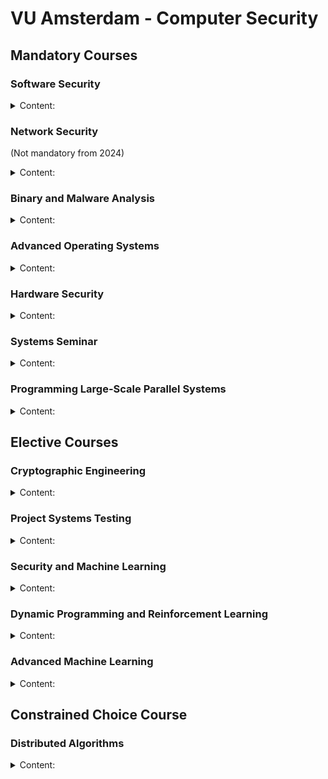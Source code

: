 # VU Amsterdam - Computer Security

## Mandatory Courses

### Software Security

<details>
<summary>Content:</summary>

- Vulnerabilities and Attacks:
  + Buffer overflow
  + Integer overflow
  + Uninitialized variables
  + C++ Type Confusion
  + Format strings
  + Shellcode injection
  + ROP
  + Blind ROP
  + DOP
  + Use After Free
  + Double Free
  + Kernel exploits with Spectre
- Defenses:
  + Canary
  + DEP
  + ASLR
  + Shadow Stack
  + CFI 
- Web Security:
  + Session fixation
  + XXS, CSRF
  + SSRF, XXE
  + HTTP request Smuggling
  + SQLI
  + Type juggling
  + Command injection
  + SOP, CSP, CORS
- Advanced Topics:
  + Automatic Exploit Generation
  + Fuzzing (Generation, Mutational)
  + Sanitizers (ASan, TSan, UBSan, ...)

Practical assignments on the topics seen during the lectures.

Most interesting papers:

- Unwinding The Stack For Fun and Profit
- The Dynamics of Innocent Flesh on the Bone: Code Reuse Ten Years Later
- DangZero: Efficient Use-After-Free Detection via Direct Page Table Access
- FloatZone: Accelerating Memory Error Detection using the Floating Point Unit
- Speculative Probing: Hacking Blind in the Spectre Era
- Hacking Blind

</details>

### Network Security

(Not mandatory from 2024)

<details>
<summary>Content:</summary>

- TCP attacks:
  + Sniffing
  + Spoofing (On-path, Off-path)
  + Joncheray-style hijacking
- DoS attacks:
  + Fragmentation
  + SYN flooding
  + Botnets
  + Amplifiers
  + Detection (Sketches)
- DNS attacks:
  + Simple (Kaminsky, Birthday attack)
  + Advanced
- DNS enhancements:
  + DNSSEC
  + DoH
  + ODNS
  + Paged DNS
- PKI:
  + Certificates
  + Certificates types
  + Certificates validation and revocation
  + TLS
  + CT Logs
- CDN
- BGP:
  + Prefix hijacking
  + IRR
  + RPKI
  + Spoofing and filtering strategies
- Censorship:
  + GFW
  + Evasion (Geneva, VPNs)

Practical assignments:
  + Mitnick attack
  + Kaminsky attack

Most interesting papers:
  + Off-Path TCP Exploits: Global Rate Limit Considered Dangerous
  + Off-Path TCP Exploits of the Mixed IPID Assignment
  + DNS Cache Poisoning Attack Reloaded: Revolutions with Side Channels
  + DNS Cache Poisoning Attack: Resurrections with Side Channel
  + How Great is the Great Firewall? Measuring China’s DNS Censorship
  + Weaponizing Middleboxes for TCP Reflected Amplification
  + Detection, Classification, and Analysis of Inter-Domain Traffic with Spoofed Source IP Addresses
  + An End-to-End Measurement of Certificate Revocation in the Web’s PKI
  + Geneva: Evolving Censorship Evasion Strategies

</details>


### Binary and Malware Analysis

<details>
<summary>Content:</summary>

- Dynamically linked ELF (with glibc) execution flow
- Anti-Analysis techniques:
  + Anti-debugging
  + Anti-VM
  + Anti-disassembly (Return address patching, Opaque predicates)
  + Obfuscation
  + Packers
- PIN framework
- Dynamic Taint Analysis
- Static analysis automation
- Automatic data structure recovery
- Symbolic execution
- Lifters

Practical assignments on the topics seen during the lectures.

</details>

### Advanced Operating Systems

<details>
<summary>Content:</summary>

- Boot process and 2-stage bootloader
- Memory Management:
  + UMA vs NUMA
  + Nodes, Zones, Pages
  + Allocators: Memblock, Buddy, Slab, vmalloc
  + Page tables:
    * Initialization
    * MMU
    * Walk
    * Permissions
    * Security
    * TLB
    * KASLR
    * Huge Pages
- User mode & Interrupts:
  + GDT
  + IDT
  + TSS
  + Priviliges
  + KPTI
  + ASLR
  + System Calls
  + VDSO
- Paging:
  + Page fault handling (Kernel vs User)
  + VMAs
  + Memory mappings
  + Transparent Huge Pages (THP)
- Multiprocess:
  + fork(), exec()
  + COW
  + Time Management:
    * Real Time Clock
    * HPET
    * APIC
  + Schedulers:
    * O(1)
    * CFS
  + IPC:
    * System V vs POSIX
    * Shared Memory
    * Semaphores
    * Message Queues
    * tmpfs
- Multicore
  + APIC, ACPI, RSDP, MADT, IPIs
  + Starting APs
  + Kernel locking (Fine grained vs Biglock)
  + Spinlock, Mutexes, RCU
  + Bottom Halves, SoftIRQs, Tasklets
- Page Reclaiming:
  + Memory pressure and page reclaiming
  + Cache shrinking
  + OOM killing
  + Swapping
  + Compression (zram, zswap, zcache)
  + Deduplication (KSM)

Practical Assignments:

Build a multicore multitask fine grained locked kernel based on OpenLSD for x86-64.

Bonus Assignments:

1. Security sanitizers for buddy allocator (page guard, UAF/double free detection)
2. Huge Pages support
3. KPTI
4. Vsyscall
5. exec() syscall, zero page deduplication
6. Kernel threads, core hotplug, sched affinity
7. User space ASAN

</details>

### Hardware Security

<details>
<summary>Content:</summary>

- DRAM
  + Organization (Channel, DIMM, Rank, Chip, Bank, Row/Column)
  + Row Buffer
  + Open/Closed Row Policy
  + DRAM Address Mapping
  + Side-channel attacks
  + Rowhammer and mitigations
- CPUs:
  + Caches:
    * Levels
    * Inclusivity
    * Indexing and Tagging
    * Sets in L1, L2, L3
    * Flush+Reload
  + Meltdown
  + Spectre-v1
  + Mitigating Transient Execution Attacks
  + Spectre-v2:
    * BTI
    * Aliasing
    * Bypassing eIBRS
    * Retbleed
    * Inception
  + Advanced Cache Attacks:
    * Building eviction sets
    * Prime+Probe
    * Evict+Time
    * TLB eviction
    * Prime+Abort
    * Prime+Scope
</details>

### Systems Seminar

<details>
<summary>Content:</summary>

- Reviewed papers:
   + Hello Bytes, Bye Blocks: PCIe Storage Meets Compute Express Link for Memory Expansion
   + Direct Access, High-Performance Memory Disaggregation with DirectCXL
   + Hybrid Execution: Combining Ahead-of-Time and Just-in-Time Compilation, VMIL
   + A Distributed and Hybrid Ground Station Network for Low Earth Orbit Satellites
   + Tango or Square Dance? How Tightly Should we Integrate Network Functionality in Browsers?
   + Sidecar: In-Network Performance Enhancements in the Age of Paranoid Transport Protocols
- Artifact evaluation:
   + Risotto: A Dynamic Binary Translator for Weak Memory Model Architectures

</details>

### Programming Large-Scale Parallel Systems

<details>
<summary>Content:</summary>

- Processors Topologies (Mesh, Tree, Hypercube)
- Parallel Machines (Processor arrays, GPUs, NUMA, DSM)
- Parallel Algorithms:
  + Matrix Multiplication
  + Successive Over Relaxation
  + All-pairs Shorts Paths
  + Solving Linear Equations (Jacobi, Gaussian)
  + Solving Partial Differential Equations (Conjucate gradient method)
  + Traveling Salesperson Problem
  + Barnes-Hut (with Cost model and Costzones)
  + Transposition Driven Scheduling
- Performance Metrics:
  + Linear, Super linear speedup
  + Amdahl's Law
  + Weak and Strong scalability
- MPI:
  + Sync/Async
  + Buffered/Unbuffered
  + Ready
  + Blocking/Non-Blocking
  + Global Operations (Barrier, Bcast, Gather, Scatter, Reduce)
- Julia:
  + Tasks
  + Sync/Async
  + Channels
  + Distributed computing (Workers, Remote channels, Spawn/Fetch)
  + MPI.jl

Practical assignment: Parallel Floyd's algorithm in Julia with MPI.

</details>

## Elective Courses

### Cryptographic Engineering

<details>
<summary>Content:</summary>

- Mathematics:
  + GCD, XGCD
  + Groups, Rings, Galois Fields
- RISC-V ISA
- Software Optimizations:
  + AES Tbox
  + Multiprecision arithmetic
  + Bitslicing
- Hardware Design:
  + Flow (Synthesis, Simulation, Place & Route)
  + Optimizations:
    * Area
    * Energy
    * Scan Registers
- Hardware Attacks:
  + Cache timing
  + Power Analysis (CPA)
  + Templates
  + Fault injection
  + Information Theory (Entropy, mutual information)
  + Countermeasures:
    * Masking (Boolean with ISW)
    * Hiding (WDDL, MDPL)
    * Time, space, information redundancy
- PUFs
- LWE

Practical assignments:
  + Katan and Rectangle ciphers in RISC-V assembly
  + Present cipher in Verilog with parity check
  + Template attack against AES cipher

Most interesting papers:
  + Atomic-AES: A Compact Implementation of the AES Encryption/Decryption Core
  + Pushing the Limits: A Very Compact and a Threshold Implementation of AES
  + Midori: A Block Cipher for Low Energy
  + Cache-timing attacks on AES
  + Correlation Power Analysis with a Leakage Mode
  + Efficient Template Attacks
  + Differential Fault Analysis on A.E.S

</details>

### Project Systems Testing

<details>
<summary>Content:</summary>

Project:

 - Implemented `IJON {SET(), MAX()}` for AFL++ in Frida Mode in a scriptable and flexible way.
 - Evaluated the fuzzer using similar examples present in the original IJON paper.
 - Found simple and effective ways to adapt our solution to real world examples (State Transition List).
 - Proposed new improvements to our solution (Separate coverage and state map).

Papers:

 - IJON: Exploring Deep State Spaces via Fuzzing
 - Stateful Greybox Fuzzing (SGFuzz)
 - Fuzzers for Stateful Systems: Survey and Research Directions

</details>

### Security and Machine Learning

<details>
<summary>Content:</summary>

 - Gradient Descent
 - Stochastic Gradient Descent
 - Goal, Variance, Bias, Diversity
 - Classification and Regression
 - RNNs and LSTM
 - LLMs (Embedding, Vector Representation, BERT, Trustworthiness)
 - APUF, iPUF
 - ML Analaysis of PUFs
 - Poisoning Attacks
 - XAI
 - Differential Privacy
 - Fairness and Bias
 - Trusted Computing Base (e.g enclaves)
 - Secure Multi Party Computation and Oblivious Transfer
 - Brain Computer Interface and Idealized Computing

##### Papers

This is a non-exhaustive list of papers that I read for the assignments,
provided by the professor or found by myself.
There are other papers that we have analyzed during the lectures, and other topics
that could be investigated for the assignments.

ML based cryptanalysis:
 - Differential cryptanalysis of DES-like cryptosystems
 - Improving Attacks on Round-Reduced Speck32/64 using Deep Learning
 - An Assessment of Differential- Neural Distinguishers
 - A deep learning aided differential distinguisher improvement framework with more lightweight and universality

XAI:
 - Post hoc Explanations may be Ineffective for Detecting Unknown Spurious Correlation
 - Sanity Checks for Saliency Maps
 - Assessing the (Un)Trustworthiness of Saliency Maps for Localizing Abnormalities in Medical Imaging
 - Guided Integrated Gradients: An Adaptive Path Method for Removing Noise
 - Beyond interpretability: developing a language to shape our relationships with AI.
 - SmoothGrad: removing noise by adding noise

Data Extraction Attacks on LLMs:
 - Training a Helpful and Harmless Assistant with Reinforcement Learning from Human Feedback
 - Extracting Training Data from Large Language Models
 - Quantifying Memorization Across Neural Language Models
 - Trustworthy LLMs: a Survey and Guideline for Evaluating Large Language Models’ Alignment
 - Scalable Extraction of Training Data from (Production) Language Models
 - Membership Inference Attacks against Machine Learning Models

Large Scale Cybernetic/AGI Infrastructure:
 - Advances and open problems in federated learning
 - Blockchain and Federated Learning for Privacy-Preserved Data Sharing in Industrial IoT
 - An integrated brain-machine interface platform with thousands of channels
 - A Survey of Published Attacks on Intel SGX
 - Explainable Artificial Intelligence (XAI): What we know and what is left to attain Trustworthy Artificial Intelligence
 - Targeted backdoor attacks on deep learning systems using data poisoning
 - Split-brain: what we know now and why this is important for understanding consciousness
 - Artificial general intelligence: concept, state of the art, and future prospects
 - The combination of brain-computer interfaces and artificial intelligence: applications and challenges

Ethics And Morality in Security and AI:
 - The moral character of cryptographic work
 - The Russell-Einstein Manifesto
 - What happened to the crypto dream?
 - NSA Spying on America
 - A survey on bias and fairness in machine learning
 - Fairness in machine learning: Lessons from political philosophy
 - Gender shades: Intersectional accuracy disparities in commercial gender classification
 - How do fairness definitions fare? Examining public attitudes towards algorithmic definitions of fairness
 - The Road to Digital Unfreedom: How Artificial Intelligence Is Reshaping Repression
 - The global expansion of AI surveillance
 - The debate on the ethics of AI in health care: a reconstruction and critical review
 - Ai in finance: challenges, techniques, and opportunities
 - Deep neural networks improve radiologists
 - Diagnostic evaluation of a deep learning model for optical diagnosis of colorectal cancer
 - End-to-end lung cancer screening with three-dimensional deep learning on low-dose chest computed tomography
 - Detection of brain activation in unresponsive patients with acute brain injury
</details>

### Dynamic Programming and Reinforcement Learning

<details>
<summary>Content:</summary>

- Key concepts:
  + Reward
  + State
  + Markov property
  + Policies
  + Transistions
- Dynamic Programming:
  + Shortest path
  + Inventory control
  + Knapsack
  + Stochastic settings (Knapsack, Inventory control, Revenue Management)
- Markov chains:
  + Communicating path
  + Period
  + Time-average
  + Limit and Stationary distribution
  + Poisson equation
- Markov decision chains:
  + Policy iteration
  + Value iteration
  + Bellman Equation
  + Q-Values
  + Discounted rewards
- Continuos time and Markov processes
- Bandits:
  + Gittins index
  + Stateless bandits and Bayesian framework
  + Exploration policies and Thompson sampling
  + Contextual bandits
- Monte-Carlo Tree Search
- Reinforcement Learning
- Deep Learning
- Q-Learning
- Policy Gradient methods

Practical assignments:

  - Stochastic knapsack problem
  - Markov Decision process
  - Connect 4 solver with MCTS
  - Maze solver with Q-Learning

</details>

### Advanced Machine Learning

<details>
<summary>Content:</summary>

- Introduction:
  + Matrix properties
  + Vector Calculus
  + Normal Distribution
- Curve fitting and linear regression:
  + Overfitting
  + Order
  + Linear basis function
  + Maximum Likelihood
  + Moore-Penrose pseudo-inverse
  + Regularization
  + Gradient Descent
- Bayesian linear regression
- Classification:
  + Discriminant functions
  + K-class classifier
  + Perceptron algorithm
  + Continuos inputs
  + Logisitc regression
  + Iterative reweighted least squares
- Neural Networks:
  + Activation functions and non-linearity
  + Training
  + Backpropagation
  + Regularization in NN
  + Activation functions
  + Invariances
- Deep Neural Networks:
  + Vanishing and exploding gradient problem
  + Optimization algorithms (Momentum, RMSProp, Adam)
  + Hyperparameter tuning
- Convolutional Neural Networks:
  + Filters
  + Padding and stride
  + Pooling
  + Examples (LeNet, AlexNet, VGG, ResNet, Inception)
  + Object detection
  + Face recognition (Siamese network)
  + Neural style transfer
  + Visualizing deep layers
- Recurrent Neural Networks:
  + Named Entity Recognition
  + Language Modeling
  + GRU
  + LSTM
  + Word Embeddings
  + Beam Search

</details>

</details>

## Constrained Choice Course

### Distributed Algorithms

<details>
<summary>Content:</summary>

- Logical clocks (Lamport's, Vector)
- Snapshots:
  + Chandy-Lamport (FIFO)
  + Lai-Yang
- Wave:
  + Traversal (Tarry, DFS, Awerbuch, Cidon)
  + Echo
  + Tree
- Deadlock detection (Bracha-Toueg)
- Termination detection:
  + Dijkstra-Scholten, Shavit-Francesz, Rana, Safra
  + Weight Throwing
- Distributed garbage collection:
  + Reference counting (indirected, weighted)
  + Tracing (mark-scan)
- Routing:
  + Chandy-Misra
  + Merlin-Segall
  + Toueg's
- Election algorithms:
  + Ring (Chang-Roberts, Franklin, Dolev-Klawe-Rodeh)
  + Tree 
  + Echo with extinction
  + MST (Gallager-Humblet-Spira)
- Anonymous networks:
  + Itai-Rodeh
  + Echo with extinction
  + Itai-Rodeh Ring Size
- Consensus with fault tolerance:
  + Bracha-Toueg
  + Chandra-Toueg
- Mutual Exclusion algorithms:
  + Ricart-Agrawala
  + Raymond's
  + Agrawal-El Abbadi
- Self-stabliziation (Dijkstra's token ring, Afek-Kutten-Yung)
- Dynamic networks:
  + Chord ring
  + AODV routing
  + Walter-Welch-Vaidya
- Rollback recovery (Peterson-Kearns)
- Distributed transactions:
  + Two-phase locking
  + Time stamps
  + Optimistic concurrency control
  + Two- and Three-phase commit.
- Security:
  + Kerberos
  + Key Exchange (Diffie-Hellman, BB84)
  + Digital signatures (Lamport, Winterniz, Merkle)
  + Bitcoin

</details>

